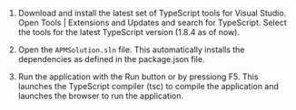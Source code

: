 1) Download and install the latest set of TypeScript tools for Visual Studio.
    Open Tools | Extensions and Updates and search for TypeScript. Select the tools for the latest TypeScript version (1.8.4 as of now).

2) Open the `APMSolution.sln` file.
    This automatically installs the dependencies as defined in the package.json file.
    
3) Run the application with the Run button or by pressiong F5.
    This launches the TypeScript compiler (tsc) to compile the application and launches the browser to run the application.
